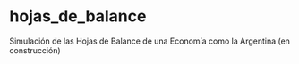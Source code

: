 # hojas_de_balance
Simulación de las Hojas de Balance de una Economía como la Argentina (en construcción)
